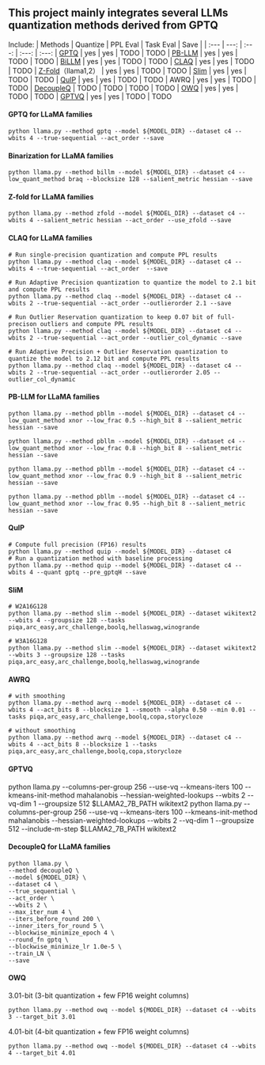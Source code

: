 
## This project mainly integrates several LLMs quantization methods derived from GPTQ

Include:
| Methods | Quantize | PPL Eval | Task Eval | Save |
| :--- | ---: | :---: | :---: | :---: 
| [GPTQ](https://arxiv.org/pdf/2210.17323) | yes | yes | TODO | TODO 
| [PB-LLM](https://arxiv.org/pdf/2310.00034) | yes | yes | TODO | TODO 
| [BiLLM](https://arxiv.org/pdf/2402.04291) | yes | yes | TODO | TODO 
| [CLAQ](https://arxiv.org/pdf/2405.17233) | yes | yes | TODO | TODO 
| [Z-Fold](https://aclanthology.org/2023.emnlp-main.892.pdf)（llama1,2） | yes | yes | TODO | TODO 
| [Slim](https://arxiv.org/pdf/2405.14917) | yes | yes | TODO | TODO 
| [QuIP](https://arxiv.org/pdf/2307.13304) | yes | yes | TODO | TODO 
| AWRQ | yes | yes | TODO | TODO 
| [DecoupleQ](https://arxiv.org/pdf/2404.12759) | TODO | TODO | TODO | TODO 
| [OWQ](https://arxiv.org/pdf/2306.02272) | yes | yes | TODO | TODO 
| [GPTVQ](https://arxiv.org/pdf/2402.15319) | yes | yes | TODO | TODO 

#### GPTQ for LLaMA families
```
python llama.py --method gptq --model ${MODEL_DIR} --dataset c4 --wbits 4 --true-sequential --act_order --save
```


#### Binarization for LLaMA families
```
python llama.py --method billm --model ${MODEL_DIR} --dataset c4 --low_quant_method braq --blocksize 128 --salient_metric hessian --save
```


#### Z-fold for LLaMA families
```
python llama.py --method zfold --model ${MODEL_DIR} --dataset c4 --wbits 4 --salient_metric hessian --act_order --use_zfold --save
```


#### CLAQ for LLaMA families
```
# Run single-precision quantization and compute PPL results
python llama.py --method claq --model ${MODEL_DIR} --dataset c4 --wbits 4 --true-sequential --act_order  --save

# Run Adaptive Precision quantization to quantize the model to 2.1 bit and compute PPL results
python llama.py --method claq --model ${MODEL_DIR} --dataset c4 --wbits 2 --true-sequential --act_order --outlierorder 2.1 --save

# Run Outlier Reservation quantization to keep 0.07 bit of full-precison outliers and compute PPL results
python llama.py --method claq --model ${MODEL_DIR} --dataset c4 --wbits 2 --true-sequential --act_order --outlier_col_dynamic --save

# Run Adaptive Precision + Outlier Reservation quantization to quantize the model to 2.12 bit and compute PPL results
python llama.py --method claq --model ${MODEL_DIR} --dataset c4 --wbits 2 --true-sequential --act_order --outlierorder 2.05 --outlier_col_dynamic
```


#### PB-LLM for LLaMA families
```
python llama.py --method pbllm --model ${MODEL_DIR} --dataset c4 --low_quant_method xnor --low_frac 0.5 --high_bit 8 --salient_metric hessian --save

python llama.py --method pbllm --model ${MODEL_DIR} --dataset c4 --low_quant_method xnor --low_frac 0.8 --high_bit 8 --salient_metric hessian --save

python llama.py --method pbllm --model ${MODEL_DIR} --dataset c4 --low_quant_method xnor --low_frac 0.9 --high_bit 8 --salient_metric hessian --save

python llama.py --method pbllm --model ${MODEL_DIR} --dataset c4 --low_quant_method xnor --low_frac 0.95 --high_bit 8 --salient_metric hessian --save

```


#### QuIP
```
# Compute full precision (FP16) results
python llama.py --method quip --model ${MODEL_DIR} --dataset c4
# Run a quantization method with baseline processing
python llama.py --method quip --model ${MODEL_DIR} --dataset c4 --wbits 4 --quant gptq --pre_gptqH --save 
```


#### SliM
```
# W2A16G128
python llama.py --method slim --model ${MODEL_DIR} --dataset wikitext2 --wbits 4 --groupsize 128 --tasks piqa,arc_easy,arc_challenge,boolq,hellaswag,winogrande

# W3A16G128
python llama.py --method slim --model ${MODEL_DIR} --dataset wikitext2 --wbits 3 --groupsize 128 --tasks piqa,arc_easy,arc_challenge,boolq,hellaswag,winogrande
```

#### AWRQ
```
# with smoothing
python llama.py --method awrq --model ${MODEL_DIR} --dataset c4 --wbits 4 --act_bits 8 --blocksize 1 --smooth --alpha 0.50 --min 0.01 --tasks piqa,arc_easy,arc_challenge,boolq,copa,storycloze 

# without smoothing
python llama.py --method awrq --model ${MODEL_DIR} --dataset c4 --wbits 4 --act_bits 8 --blocksize 1 --tasks piqa,arc_easy,arc_challenge,boolq,copa,storycloze
```


#### GPTVQ
python llama.py --columns-per-group 256 --use-vq --kmeans-iters 100 --kmeans-init-method mahalanobis --hessian-weighted-lookups --wbits 2 --vq-dim 1 --groupsize 512 $LLAMA2_7B_PATH wikitext2
python llama.py --columns-per-group 256 --use-vq --kmeans-iters 100 --kmeans-init-method mahalanobis --hessian-weighted-lookups --wbits 2 --vq-dim 1 --groupsize 512 --include-m-step $LLAMA2_7B_PATH wikitext2



#### DecoupleQ for LLaMA families
```
python llama.py \
--method decoupleQ \
--model ${MODEL_DIR} \
--dataset c4 \
--true_sequential \
--act_order \
--wbits 2 \
--max_iter_num 4 \
--iters_before_round 200 \
--inner_iters_for_round 5 \
--blockwise_minimize_epoch 4 \
--round_fn gptq \
--blockwise_minimize_lr 1.0e-5 \
--train_LN \
--save
```


#### OWQ
3.01-bit (3-bit quantization + few FP16 weight columns)
```
python llama.py --method owq --model ${MODEL_DIR} --dataset c4 --wbits 3 --target_bit 3.01
```
4.01-bit (4-bit quantization + few FP16 weight columns)
```
python llama.py --method owq --model ${MODEL_DIR} --dataset c4 --wbits 4 --target_bit 4.01
```